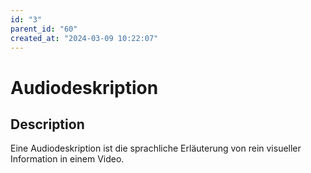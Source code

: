 ```yaml
---
id: "3"
parent_id: "60"
created_at: "2024-03-09 10:22:07"
---
```


# Audiodeskription

## Description

Eine Audiodeskription ist die sprachliche Erläuterung von rein visueller Information in einem Video.